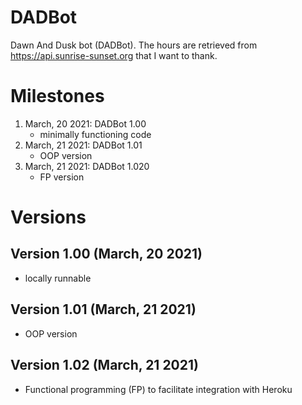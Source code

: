 # DADBot

Dawn And Dusk bot (DADBot).
The hours are retrieved from https://api.sunrise-sunset.org that I want to thank.

# Milestones
1. March, 20 2021: DADBot 1.00
   - minimally functioning code
2. March, 21 2021: DADBot 1.01
   - OOP version
2. March, 21 2021: DADBot 1.020
   - FP version

# Versions
## Version 1.00 (March, 20 2021)
- locally runnable
## Version 1.01 (March, 21 2021)
- OOP version
## Version 1.02 (March, 21 2021)
- Functional programming (FP) to facilitate integration with Heroku
